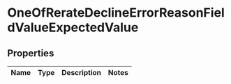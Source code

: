 # OneOfRerateDeclineErrorReasonFieldValueExpectedValue

## Properties
Name | Type | Description | Notes
------------ | ------------- | ------------- | -------------

